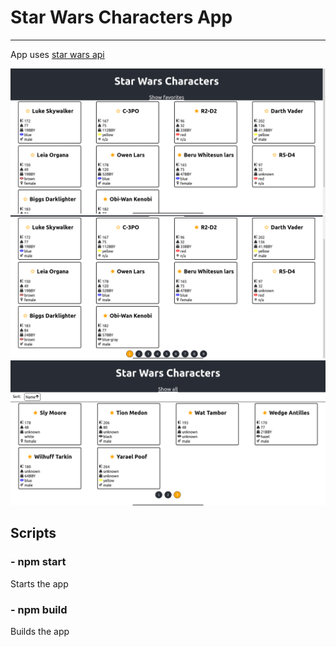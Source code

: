 # Star Wars Characters App
____

App uses [star wars api](https://swapi.dev/)

![app image 1](./images/sw-characters-app_1.png)
![app image 2](./images/sw-characters-app_2.png)
![app image 3](./images/sw-characters-app_3.png)

## Scripts

### - npm start
Starts the app

### - npm build
Builds the app
